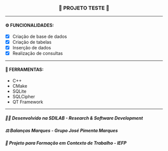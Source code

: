 <h3 align="center"> 
  🚧 PROJETO TESTE 🚧
</h3>

---
#### ⚙️ FUNCIONALIDADES:

- [x] Criação de base de dados
- [x] Criação de tabelas
- [x] Inserção de dados
- [x] Realização de consultas

---
#### 🔧 FERRAMENTAS:

- C++
- CMake
- SQLite
- SQLCipher
- QT Framework

---
##### 👨‍💻 Desenvolvido na SDILAB - Research & Software Development 
##### ⚖️ Balanças Marques - Grupo José Pimenta Marques
##### 📖 Projeto para Formação em Contexto de Trabalho - IEFP
